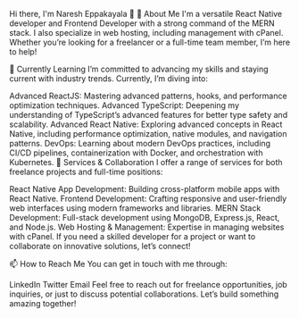 
Hi there, I'm Naresh Eppakayala 👋
👀 About Me
I'm a versatile React Native developer and Frontend Developer with a strong command of the MERN stack. I also specialize in web hosting, including management with cPanel. Whether you’re looking for a freelancer or a full-time team member, I’m here to help!

🌱 Currently Learning
I’m committed to advancing my skills and staying current with industry trends. Currently, I’m diving into:

Advanced ReactJS: Mastering advanced patterns, hooks, and performance optimization techniques.
Advanced TypeScript: Deepening my understanding of TypeScript’s advanced features for better type safety and scalability.
Advanced React Native: Exploring advanced concepts in React Native, including performance optimization, native modules, and navigation patterns.
DevOps: Learning about modern DevOps practices, including CI/CD pipelines, containerization with Docker, and orchestration with Kubernetes.
💞️ Services & Collaboration
I offer a range of services for both freelance projects and full-time positions:

React Native App Development: Building cross-platform mobile apps with React Native.
Frontend Development: Crafting responsive and user-friendly web interfaces using modern frameworks and libraries.
MERN Stack Development: Full-stack development using MongoDB, Express.js, React, and Node.js.
Web Hosting & Management: Expertise in managing websites with cPanel.
If you need a skilled developer for a project or want to collaborate on innovative solutions, let’s connect!

📫 How to Reach Me
You can get in touch with me through:

LinkedIn
Twitter
Email
Feel free to reach out for freelance opportunities, job inquiries, or just to discuss potential collaborations. Let’s build something amazing together! 
